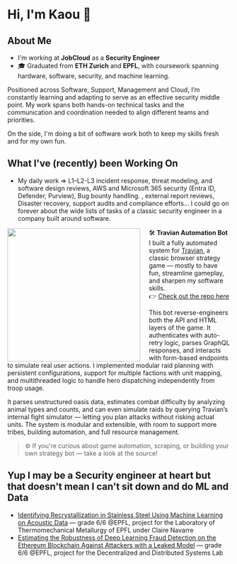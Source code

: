 # Hi, I'm Kaou 👋

## About Me
- I'm working at **JobCloud** as a **Security Engineer**
- 🎓 Graduated from **ETH Zurich** and **EPFL**, with coursework spanning hardware, software, security, and machine learning.

Positioned across Software, Support, Management and Cloud, I’m constantly learning and adapting to serve as an effective security middle point. My work spans both hands-on technical tasks and the communication and coordination needed to align different teams and priorities.

On the side, I'm doing a bit of software work both to keep my skills fresh and for my own fun. 
## What I've (recently) been Working On
- My daily work =>  L1–L2-L3 incident response, threat modeling, and software design reviews, AWS and Microsoft 365 security (Entra ID, Defender, Purview), Bug bounty handling. , external report reviews, Disaster recovery, support audits and compliance efforts... I could go on forever about the wide lists of tasks of a classic security engineer in a company built around software.

<img align="left" src="https://github.com/user-attachments/assets/9b9e4320-ad4b-4881-a79b-15fa03cde6c8" width="300" style="margin-right: 20px;" />

🛠️ **Travian Automation Bot**  
I built a fully automated system for [Travian](https://www.travian.com), a classic browser strategy game — mostly to have fun, streamline gameplay, and sharpen my software skills.  
👉 [Check out the repo here](https://github.com/kaoutamine/travian_legends_bots)

This bot reverse-engineers both the API and HTML layers of the game. It authenticates with auto-retry logic, parses GraphQL responses, and interacts with form-based endpoints to simulate real user actions. I implemented modular raid planning with persistent configurations, support for multiple factions with unit mapping, and multithreaded logic to handle hero dispatching independently from troop usage.

It parses unstructured oasis data, estimates combat difficulty by analyzing animal types and counts, and can even simulate raids by querying Travian’s internal fight simulator — letting you plan attacks without risking actual units. The system is modular and extensible, with room to support more tribes, building automation, and full resource management.

> ⚙️ If you're curious about game automation, scraping, or building your own strategy bot — take a look at the source!






## Yup I may be a Security engineer at heart but that doesn't mean I can't sit down and do ML and Data

- [Identifying Recrystallization in Stainless Steel Using Machine Learning on Acoustic Data](https://github.com/kaoutamine/ML_laser_powder_project/blob/main/ML_laser_powder_paper.pdf) — grade 6/6 @EPFL, project for the Laboratory of Thermomechanical Metallurgy of EPFL under Claire Navarre
- [Estimating the Robustness of Deep Learning Fraud Detection on the Ethereum Blockchain Against Attackers with a Leaked Model](https://www.overleaf.com/read/mbxvnznrmbhv#c37320) — grade 6/6 @EPFL, project for the Decentralized and Distributed Systems Lab


